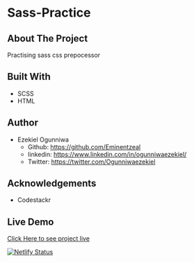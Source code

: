 # Sass-Practice

## About The Project
Practising sass css prepocessor

<!-- ## Image
![welcome interface.](/assets/images/ageCal.PNG "This is the welcome interface") -->

## Built With
* SCSS
* HTML

## Author
* Ezekiel Ogunniwa
  * Github: https://github.com/Eminentzeal
  * linkedin: https://www.linkedin.com/in/ogunniwaezekiel/
  * Twitter: https://twitter.com/Ogunniwaezekiel

## Acknowledgements
* Codestackr

## Live Demo
[Click Here to see project live](https://eminent-sass-practice.netlify.app)


[![Netlify Status](https://api.netlify.com/api/v1/badges/c631b6b5-60c9-4faf-be46-6aaaa5bb3bb3/deploy-status)](https://app.netlify.com/sites/eminent-sass-practice/deploys)
